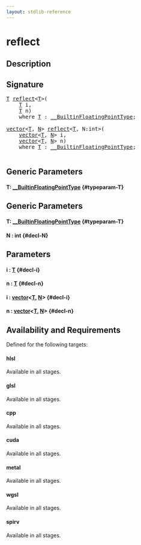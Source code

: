 ```yaml
---
layout: stdlib-reference
---
```


# reflect

## Description





## Signature 

<pre>
<a href="/stdlib-reference/global-decls/reflect#typeparam-T" class="code_type">T</a> <a href="/stdlib-reference/global-decls/reflect">reflect</a>&lt;<a href="/stdlib-reference/global-decls/reflect#typeparam-T" class="code_type">T</a>&gt;(
    <a href="/stdlib-reference/global-decls/reflect#typeparam-T" class="code_type">T</a> <span class='code_param'>i</span>,
    <a href="/stdlib-reference/global-decls/reflect#typeparam-T" class="code_type">T</a> <span class='code_param'>n</span>)
    <span class='code_keyword'>where</span> <a href="/stdlib-reference/global-decls/reflect#typeparam-T" class="code_type">T</a> : <a href="/stdlib-reference/interfaces/BuiltinFloatingPointType/index">__BuiltinFloatingPointType</a>;

<a href="/stdlib-reference/types/vector/index">vector</a>&lt;<a href="/stdlib-reference/types/vector/index#typeparam-T" class="code_type">T</a>, <a href="/stdlib-reference/types/vector/index#decl-N" class="code_var">N</a>&gt; <a href="/stdlib-reference/global-decls/reflect">reflect</a>&lt;<a href="/stdlib-reference/global-decls/reflect#typeparam-T" class="code_type">T</a>, N:int&gt;(
    <a href="/stdlib-reference/types/vector/index">vector</a>&lt;<a href="/stdlib-reference/types/vector/index#typeparam-T" class="code_type">T</a>, <a href="/stdlib-reference/types/vector/index#decl-N" class="code_var">N</a>&gt; <span class='code_param'>i</span>,
    <a href="/stdlib-reference/types/vector/index">vector</a>&lt;<a href="/stdlib-reference/types/vector/index#typeparam-T" class="code_type">T</a>, <a href="/stdlib-reference/types/vector/index#decl-N" class="code_var">N</a>&gt; <span class='code_param'>n</span>)
    <span class='code_keyword'>where</span> <a href="/stdlib-reference/global-decls/reflect#typeparam-T" class="code_type">T</a> : <a href="/stdlib-reference/interfaces/BuiltinFloatingPointType/index">__BuiltinFloatingPointType</a>;

</pre>

## Generic Parameters

#### T: [\_\_BuiltinFloatingPointType](/stdlib-reference/interfaces/BuiltinFloatingPointType/index) {#typeparam-T}

## Generic Parameters

#### T: [\_\_BuiltinFloatingPointType](/stdlib-reference/interfaces/BuiltinFloatingPointType/index) {#typeparam-T}
#### N  : int {#decl-N}

## Parameters

#### i  : [T](/stdlib-reference/global-decls/reflect#typeparam-T) {#decl-i}
#### n  : [T](/stdlib-reference/global-decls/reflect#typeparam-T) {#decl-n}
#### i  : [vector](/stdlib-reference/types/vector/index)\<[T](/stdlib-reference/types/vector/index#typeparam-T), [N](/stdlib-reference/types/vector/index#decl-N)\> {#decl-i}
#### n  : [vector](/stdlib-reference/types/vector/index)\<[T](/stdlib-reference/types/vector/index#typeparam-T), [N](/stdlib-reference/types/vector/index#decl-N)\> {#decl-n}

## Availability and Requirements

Defined for the following targets:

#### hlsl
Available in all stages.

#### glsl
Available in all stages.

#### cpp
Available in all stages.

#### cuda
Available in all stages.

#### metal
Available in all stages.

#### wgsl
Available in all stages.

#### spirv
Available in all stages.



